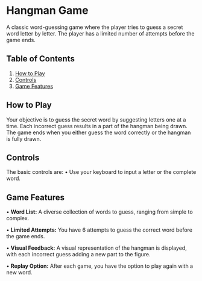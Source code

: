 
# Hangman Game

A classic word-guessing game where the player tries to guess a secret word letter by letter. The player has a limited number of attempts before the game ends.

## Table of Contents
1. [How to Play](#how-to-play)
2. [Controls](#controls)
3. [Game Features](#game-features)

## How to Play

Your objective is to guess the secret word by suggesting letters one at a time. Each incorrect guess results in a part of the hangman being drawn. The game ends when you either guess the word correctly or the hangman is fully drawn.

## Controls
The basic controls are:
• Use your keyboard to input a letter or the complete word.

## Game Features
• **Word List:** A diverse collection of words to guess, ranging from simple to complex.

• **Limited Attempts:** You have 6 attempts to guess the correct word before the game ends.

• **Visual Feedback:** A visual representation of the hangman is displayed, with each incorrect guess adding a new part to the figure.

• **Replay Option:** After each game, you have the option to play again with a new word.
